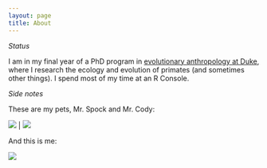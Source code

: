 ```yaml
---
layout: page
title: About
---
```


*Status*

I am in my final year of a PhD program in <a target="_blank" href="https://evolutionaryanthropology.duke.edu/graduate">evolutionary anthropology at Duke</a>, where I research the ecology and evolution of primates (and sometimes other things). I spend most of my time at an R Console. 

*Side notes*

These are my pets, Mr. Spock and Mr. Cody:

![](https://i.imgur.com/kRxZ6j5.jpg) | ![](https://i.imgur.com/rEvZhO1.jpg)

And this is me:

![](https://i.imgur.com/dmgAGdZ.jpg)
